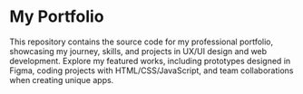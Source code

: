 # My Portfolio
This repository contains the source code for my professional portfolio, showcasing my journey, skills, and projects in UX/UI design and web development. Explore my featured works, including prototypes designed in Figma, coding projects with HTML/CSS/JavaScript, and team collaborations when creating unique apps.
